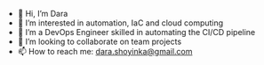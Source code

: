 - 👋 Hi, I’m Dara
- 👀 I’m interested in automation, IaC and cloud computing
- 🌱 I’m  a DevOps Engineer skilled in automating the CI/CD pipeline
- 💞️ I’m looking to collaborate on team projects
- 📫 How to reach me: dara.shoyinka@gmail.com

<!---
Dara16/Dara16 is a ✨ special ✨ repository because its `README.md` (this file) appears on your GitHub profile.
You can click the Preview link to take a look at your changes.
--->
